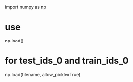 import numpy as np

  # use
np.load()

 # for test_ids_0 and train_ids_0
 
 np.load(filename, allow_pickle=True)
